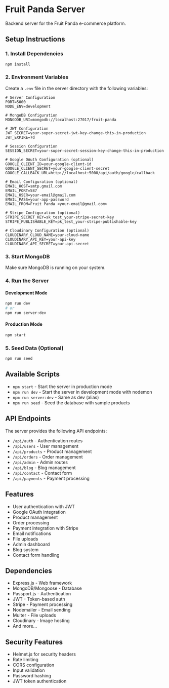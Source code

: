 # Fruit Panda Server

Backend server for the Fruit Panda e-commerce platform.

## Setup Instructions

### 1. Install Dependencies
```bash
npm install
```

### 2. Environment Variables
Create a `.env` file in the server directory with the following variables:

```env
# Server Configuration
PORT=5000
NODE_ENV=development

# MongoDB Configuration
MONGODB_URI=mongodb://localhost:27017/fruit-panda

# JWT Configuration
JWT_SECRET=your-super-secret-jwt-key-change-this-in-production
JWT_EXPIRE=7d

# Session Configuration
SESSION_SECRET=your-super-secret-session-key-change-this-in-production

# Google OAuth Configuration (optional)
GOOGLE_CLIENT_ID=your-google-client-id
GOOGLE_CLIENT_SECRET=your-google-client-secret
GOOGLE_CALLBACK_URL=http://localhost:5000/api/auth/google/callback

# Email Configuration (optional)
EMAIL_HOST=smtp.gmail.com
EMAIL_PORT=587
EMAIL_USER=your-email@gmail.com
EMAIL_PASS=your-app-password
EMAIL_FROM=Fruit Panda <your-email@gmail.com>

# Stripe Configuration (optional)
STRIPE_SECRET_KEY=sk_test_your-stripe-secret-key
STRIPE_PUBLISHABLE_KEY=pk_test_your-stripe-publishable-key

# Cloudinary Configuration (optional)
CLOUDINARY_CLOUD_NAME=your-cloud-name
CLOUDINARY_API_KEY=your-api-key
CLOUDINARY_API_SECRET=your-api-secret
```

### 3. Start MongoDB
Make sure MongoDB is running on your system.

### 4. Run the Server

#### Development Mode
```bash
npm run dev
# or
npm run server:dev
```

#### Production Mode
```bash
npm start
```

### 5. Seed Data (Optional)
```bash
npm run seed
```

## Available Scripts

- `npm start` - Start the server in production mode
- `npm run dev` - Start the server in development mode with nodemon
- `npm run server:dev` - Same as dev (alias)
- `npm run seed` - Seed the database with sample products

## API Endpoints

The server provides the following API endpoints:

- `/api/auth` - Authentication routes
- `/api/users` - User management
- `/api/products` - Product management
- `/api/orders` - Order management
- `/api/admin` - Admin routes
- `/api/blog` - Blog management
- `/api/contact` - Contact form
- `/api/payments` - Payment processing

## Features

- User authentication with JWT
- Google OAuth integration
- Product management
- Order processing
- Payment integration with Stripe
- Email notifications
- File uploads
- Admin dashboard
- Blog system
- Contact form handling

## Dependencies

- Express.js - Web framework
- MongoDB/Mongoose - Database
- Passport.js - Authentication
- JWT - Token-based auth
- Stripe - Payment processing
- Nodemailer - Email sending
- Multer - File uploads
- Cloudinary - Image hosting
- And more...

## Security Features

- Helmet.js for security headers
- Rate limiting
- CORS configuration
- Input validation
- Password hashing
- JWT token authentication 